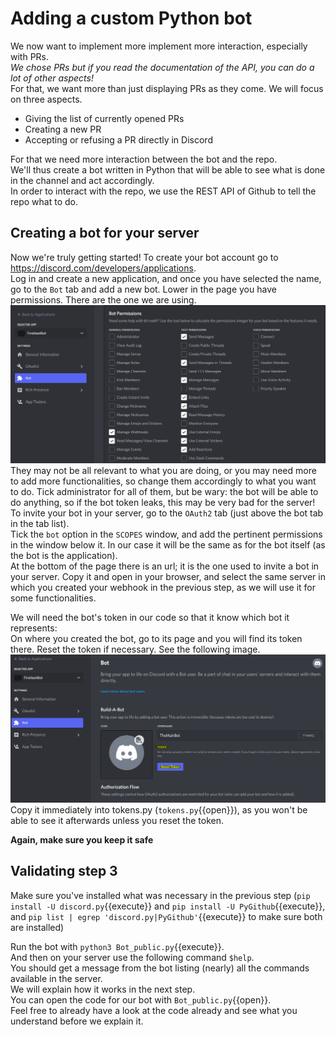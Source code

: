 # Adding a custom Python bot

We now want to implement more implement more interaction, especially with PRs.  
*We chose PRs but if you read the documentation of the API, you can do a lot of other aspects!*  
For that, we want more than just displaying PRs as they come. We will focus on three aspects.
- Giving the list of currently opened PRs  
- Creating a new PR  
- Accepting or refusing a PR directly in Discord

For that we need more interaction between the bot and the repo.  
We'll thus create a bot written in Python that will be able to see what is done in the channel and act accordingly.  
In order to interact with the repo, we use the REST API of Github to tell the repo what to do.

## Creating a bot for your server

Now we're truly getting started! To create your bot account go to https://discord.com/developers/applications.  
Log in and create a new application, and once you have selected the name, go to the `Bot` tab and add a new bot.
Lower in the page you have permissions. There are the one we are using.  
![perm](./assets/botauth.png)  
They may not be all relevant to what you are doing, or you may need more to add more functionalities, so change them accordingly to what you want to do. Tick administrator for all of them, but be wary: the bot will be able to do anything, so if the bot token leaks, this may be very bad for the server!  
To invite your bot in your server, go to the `OAuth2` tab (just above the bot tab in the tab list).  
Tick the `bot` option in the `SCOPES` window, and add the pertinent permissions in the window below it. In our case it will be the same as for the bot itself (as the bot is the application).  
At the bottom of the page there is an url; it is the one used to invite a bot in your server. Copy it and open in your browser, and select the same server in which you created your webhook in the previous step, as we will use it for some functionalities.  

We will need the bot's token in our code so that it know which bot it represents:  
On where you created the bot, go to its page and you will find its token there. Reset the token if necessary. See the following image.   
![disctok](./assets/bttk.png)
Copy it immediately into tokens.py (`tokens.py`{{open}}), as you won't be able to see it afterwards unless you reset the token.  

**Again, make sure you keep it safe**  

## Validating step 3

Make sure you've installed what was necessary in the previous step (`pip install -U discord.py`{{execute}} and `pip install -U PyGithub`{{execute}}, and `pip list | egrep 'discord.py|PyGithub'`{{execute}} to make sure both are installed)

Run the bot with `python3 Bot_public.py`{{execute}}.  
And then on your server use the following command `$help`.  
You should get a message from the bot listing (nearly) all the commands available in the server.  
We will explain how it works in the next step.  
You can open the code for our bot with `Bot_public.py`{{open}}.  
Feel free to already have a look at the code  already and see what you understand before we explain it.  
